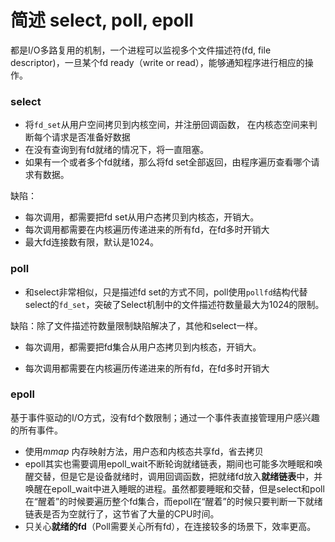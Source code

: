 # 简述 select, poll, epoll

都是I/O多路复用的机制，一个进程可以监视多个文件描述符(fd, file descriptor)，一旦某个fd ready（write or read），能够通知程序进行相应的操作。

### select

- 将`fd_set`从用户空间拷贝到内核空间，并注册回调函数， 在内核态空间来判断每个请求是否准备好数据
- 在没有查询到有fd就绪的情况下，将一直阻塞。
- 如果有一个或者多个fd就绪，那么将fd set全部返回，由程序遍历查看哪个请求有数据。

缺陷：

- 每次调用，都需要把fd set从用户态拷贝到内核态，开销大。
- 每次调用都需要在内核遍历传递进来的所有fd，在fd多时开销大
- 最大fd连接数有限，默认是1024。



### poll

- 和select非常相似，只是描述fd set的方式不同，poll使用`pollfd`结构代替select的`fd_set`，突破了Select机制中的文件描述符数量最大为1024的限制。

缺陷：除了文件描述符数量限制缺陷解决了，其他和select一样。

- 每次调用，都需要把fd集合从用户态拷贝到内核态，开销大。

- 每次调用都需要在内核遍历传递进来的所有fd，在fd多时开销大

  

### epoll  

基于事件驱动的I/O方式，没有fd个数限制；通过一个事件表直接管理用户感兴趣的所有事件。

- 使用*mmap* 内存映射方法，用户态和内核态共享fd，省去拷贝
- epoll其实也需要调用epoll_wait不断轮询就绪链表，期间也可能多次睡眠和唤醒交替，但是它是设备就绪时，调用回调函数，把就绪fd放入**就绪链表**中，并唤醒在epoll_wait中进入睡眠的进程。虽然都要睡眠和交替，但是select和poll在“醒着”的时候要遍历整个fd集合，而epoll在“醒着”的时候只要判断一下就绪链表是否为空就行了，这节省了大量的CPU时间。
- 只关心**就绪的fd**（Poll需要关心所有fd），在连接较多的场景下，效率更高。

